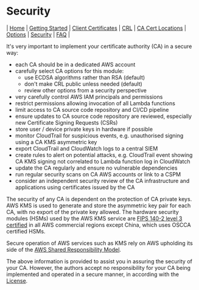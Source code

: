 # Security
| [Home](index.md) | [Getting Started](getting-started.md) | [Client Certificates](client-certificates.md) | [CRL](revocation.md) | [CA Cert Locations](locations.md) | [Options](options.md) | [Security](security.md) | [FAQ](faq.md) |  

It's very important to implement your certificate authority (CA) in a secure way:

* each CA should be in a dedicated AWS account
* carefully select CA options for this module:
    * use ECDSA algorithms rather than RSA (default)
    * don't make CRL public unless needed (default)
    * review other options from a security perspective
* very carefully control AWS IAM principals and permissions 
* restrict permissions allowing invocation of all Lambda functions
* limit access to CA source code repository and CI/CD pipeline
* ensure updates to CA source code repository are reviewed, especially new Certificate Signing Requests (CSRs)
* store user / device private keys in hardware if possible
* monitor CloudTrail for suspicious events, e.g. unauthorised signing using a CA KMS asymmetric key
* export CloudTrail and CloudWatch logs to a central SIEM
* create rules to alert on potential attacks, e.g. CloudTrail event showing CA KMS signing not correlated to Lambda function log in CloudWatch
* update the CA regularly and ensure no vulnerable dependencies
* run regular security scans on CA AWS accounts or link to a CSPM
* consider an independent security review of the CA infrastructure and applications using certificates issued by the CA


The security of any CA is dependent on the protection of CA private keys. AWS KMS is used to generate and store the asymmetric key pair for each CA, with no export of the private key allowed. The hardware security modules (HSMs) used by the AWS KMS service are [FIPS 140-2 level 3 certified](https://aws.amazon.com/about-aws/whats-new/2023/05/aws-kms-hsm-fips-security-level-3/) in all AWS commercial regions except China, which uses OSCCA certified HSMs.

Secure operation of AWS services such as KMS rely on AWS upholding its side of the [AWS Shared Responsibility Model](https://aws.amazon.com/compliance/shared-responsibility-model/).

The above information is provided to assist you in assuring the security of your CA. However, the authors accept no responsibility for your CA being implemented and operated in a secure manner, in according with the [License](../LICENSE.md).
